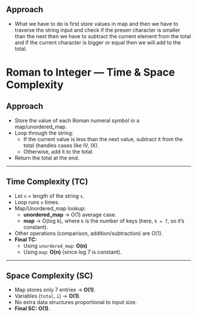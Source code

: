 ## Approach

- What we have to do is first store values in map and then we have to traverse the string input and check if the presen character is smaller than the next then we have to subtract the current element from the total and if the current character is bigger or equal then we will add to the total.

# Roman to Integer — Time & Space Complexity

## **Approach**
- Store the value of each Roman numeral symbol in a map/unordered_map.
- Loop through the string:
  - If the current value is less than the next value, subtract it from the total (handles cases like IV, IX).
  - Otherwise, add it to the total.
- Return the total at the end.

---

## **Time Complexity (TC)**
- Let `n` = length of the string `s`.
- Loop runs `n` times.
- Map/Unordered_map lookup:
  - **unordered_map** → O(1) average case.
  - **map** → O(log k), where `k` is the number of keys (here, `k = 7`, so it’s constant).
- Other operations (comparison, addition/subtraction) are O(1).
- **Final TC:**  
  - Using `unordered_map`: **O(n)**  
  - Using `map`: **O(n)** (since log 7 is constant).

---

## **Space Complexity (SC)**
- Map stores only 7 entries → **O(1)**.
- Variables (`total`, `i`) → **O(1)**.
- No extra data structures proportional to input size.
- **Final SC:** **O(1)**.
